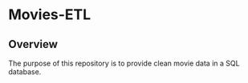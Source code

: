 # Movies-ETL

## Overview
The purpose of this repository is to provide clean movie data in a SQL database. 
